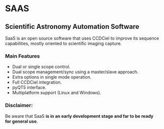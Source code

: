# SAAS
## Scientific Astronomy Automation Software

SaaS is an open source software that uses CCDCiel to improve its sequence capabilities, mostly oriented to scientific imaging capture.

### Main Features
 - Dual or single scope control.
 - Dual scope management/sync using a master/slave approach.
 - Extra options in single mode operation.
 - Full CCDCiel integration.
 - pyQT5 interface.
 - Multiplatform support (Linux and Windows).

### Disclaimer:
Be aware that SaaS **is in an early development stage and far to be ready for general use**. 

	

